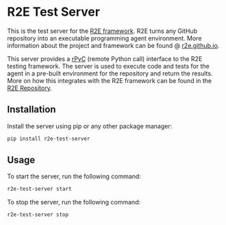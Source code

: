 # R2E Test Server

This is the test server for the [R2E framework](https://github.com/r2e-project). R2E turns any GitHub repository into an executable programming agent environment. More information about the project and framework can be found @ [r2e.github.io](https://r2e-project.github.io).


This server provides a [rPyC](https://rpyc.readthedocs.io/en/latest/) (remote Python call) interface to the R2E testing framework. The server is used to execute code and tests for the agent in a pre-built environment for the repository and return the results. More on how this integrates with the R2E framework can be found in the [R2E Repository](https://github.com/r2e-project/r2e).


## Installation

Install the server using pip or any other package manager:

```bash
pip install r2e-test-server
```

## Usage

To start the server, run the following command:

```bash
r2e-test-server start
```

To stop the server, run the following command:

```bash
r2e-test-server stop
```
